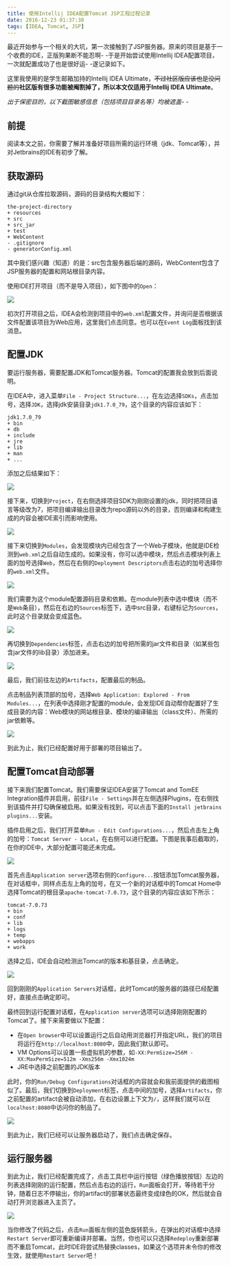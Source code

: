 ```yaml
---
title: 使用Intellij IDEA配置Tomcat JSP工程过程记录
date: 2016-12-23 01:37:38
tags: [IDEA, Tomcat, JSP]
---
```


最近开始参与一个相关的大坑，第一次接触到了JSP服务器。原来的项目是基于一个收费的IDE，正版狗果断不能忍啊- -于是开始尝试使用Intellij IDEA配置项目，一次就配置成功了也是很好运- -遂记录如下。

这里我使用的是学生邮箱加持的Intellij IDEA Ultimate，~~不过社区版应该也是没问题的~~**社区版有很多功能被阉割掉了，所以本文仅适用于Intellij IDEA Ultimate**。

*出于保密目的，以下截图敏感信息（包括项目目录名等）均被遮盖- -*

## 前提

阅读本文之前，你需要了解并准备好项目所需的运行环境（jdk、Tomcat等），并对Jetbrains的IDE有初步了解。

## 获取源码

通过git从仓库拉取源码，源码的目录结构大概如下：

```
the-project-directory
+ resources
+ src
+ src_jar
+ test
+ WebContent
- .gitignore
- generatorConfig.xml
```

其中我们感兴趣（知道）的是：src包含服务器后端的源码，WebContent包含了JSP服务器的配置和网站根目录内容。

使用IDE打开项目（而不是导入项目），如下图中的`Open`：

![](open.png)

初次打开项目之后，IDEA会检测到项目中的`web.xml`配置文件，并询问是否根据该文件配置该项目为Web应用，这里我们点击同意。也可以在`Event Log`面板找到该消息。

## 配置JDK

要运行服务器，需要配置JDK和Tomcat服务器。Tomcat的配置我会放到后面说明。

在IDEA中，进入菜单`File - Project Structure...`，在左边选择`SDKs`，点击加号，选择`JDK`，选择jdk安装目录`jdk1.7.0_79`，这个目录的内容应该如下：

````
jdk1.7.0_79
+ bin
+ db
+ include
+ jre
+ lib
+ man
+ ...
````

添加之后结果如下：

![](jdk.png)

接下来，切换到`Project`，在右侧选择项目SDK为刚刚设置的jdk，同时把项目语言等级改为7，把项目编译输出目录改为repo源码以外的目录，否则编译和构建生成的内容会被IDE索引而影响使用。

![](project.png)

接下来切换到`Modules`，会发现模块内已经包含了一个Web子模块，他就是IDE检测到`web.xml`之后自动生成的。如果没有，你可以选中模块，然后点击模块列表上面的加号选择`Web`，然后在右侧的`Deployment Descriptors`点击右边的加号选择你的`web.xml`文件。

![](modules-web.png)

我们需要为这个module配置源码目录和依赖。在module列表中选中模块（而不是`Web`条目），然后在右边的`Sources`标签下，选中src目录，右键标记为`Sources`，此时这个目录就会变成蓝色。

![](modules-sources.png)

再切换到`Dependencies`标签，点击右边的加号把所需的jar文件和目录（如某些包含jar文件的lib目录）添加进来。

![](modules-dependencies.png)

最后，我们前往左边的`Artifacts`，配置最后的制品。

点击制品列表顶部的加号，选择`Web Application: Explored - From Modules...`，在列表中选择刚才配置的module，会发现IDE自动帮你配置好了生成目录的内容：Web模块的网站根目录、模块的编译输出（class文件）、所需的jar依赖等。

![](artifacts.png)

到此为止，我们已经配置好用于部署的项目输出了。

## 配置Tomcat自动部署

接下来我们配置Tomcat。我们需要保证IDEA安装了Tomcat and TomEE Integration插件并启用，前往`File - Settings`并在左侧选择Plugins，在右侧找到该插件并打勾确保被启用。如果没有找到，可以点击下面的`Install jetbrains plugins...`安装。

插件启用之后，我们打开菜单`Run - Edit Configurations...`，然后点击左上角的加号：`Tomcat Server - Local`，在右侧可以进行配置。下图是我事后截取的，在你的IDE中，大部分配置可能还未完成。

![](run-tomcat-server-before-conf.png)

首先点击`Application server`选项右侧的`Configure...`按钮添加Tomcat服务器，在对话框中，同样点击左上角的加号，在又一个新的对话框中的Tomcat Home中选择Tomcat的根目录`apache-tomcat-7.0.73`，这个目录的内容应该如下所示：

```
tomcat-7.0.73
+ bin
+ conf
+ lib
+ logs
+ temp
+ webapps
+ work
```

选择之后，IDE会自动检测出Tomcat的版本和基目录，点击确定。

![](tomcat-home.png)

回到刚刚的`Application Servers`对话框，此时Tomcat的服务器的路径已经配置好，直接点击确定即可。

最终回到运行配置对话框，在`Application server`选项可以选择刚刚配置的Tomcat了。接下来需要做以下配置：

* 在`Open browser`中可以设置运行之后自动用浏览器打开指定URL，我们的项目将运行在`http://localhost:8080`中，因此我们默认即可。
* VM Options可以设置一些虚拟机的参数，如`-XX:PermSize=256M -XX:MaxPermSize=512m -Xms256m -Xmx1024m`
* JRE中选择之前配置的JDK版本

此时，你的`Run/Debug Configurations`对话框的内容就会和我前面提供的截图相似了。最后，我们切换到`Deployment`标签，点击中间的加号，选择`Artifacts`，你之前配置的artifact会被自动添加，在右边设置上下文为`/`，这样我们就可以在`localhost:8080`中访问你的制品了。

![](run-deployment.png)

到此为止，我们已经可以让服务器启动了，我们点击确定保存。

## 运行服务器

到此为止，我们已经配置完成了，点击工具栏中运行按钮（绿色播放按钮）左边的列表选择刚刚的运行配置，然后点击右边的运行，`Run`面板会打开，等待若干分钟，随着日志不停输出，你的artifact的部署状态最终变成绿色的OK，然后就会自动打开浏览器进入主页了。

![](run.png)

当你修改了代码之后，点击`Run`面板左侧的蓝色旋转箭头，在弹出的对话框中选择`Restart Server`即可重新编译并部署。当然，你也可以只选择`Redeploy`重新部署而不重启Tomcat，此时IDE将尝试热替换classes，如果这个选项并未令你的修改生效，就使用`Restart Server`吧！

